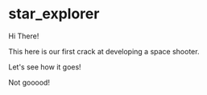 # star_explorer
Hi There!

This here is our first crack at developing a space shooter.

Let's see how it goes!

Not gooood!
